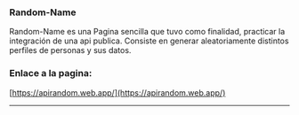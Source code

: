 ### Random-Name



Random-Name es una Pagina sencilla que tuvo como finalidad, practicar la integración de una api publica.
Consiste en generar aleatoriamente distintos perfiles de personas y sus datos.



### Enlace a la pagina:
[https://apirandom.web.app/](https://apirandom.web.app/) 

 ------------

